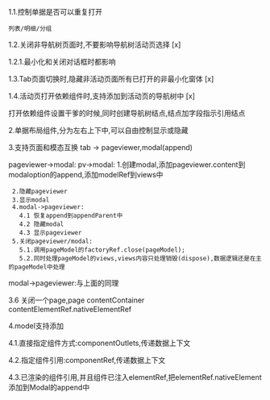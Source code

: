 1.1.控制单据是否可以重复打开

    列表/明细/分组

1.2.关闭非导航树页面时,不要影响导航树活动页选择 [x]
  
  1.2.1.最小化和关闭对话框时都影响

1.3.Tab页面切换时,隐藏非活动页面所有已打开的非最小化窗体 [x]

1.4.活动页打开依赖组件时,支持添加到活动页的导航树中 [x]

  打开依赖组件设置干爹的时候,同时创建导航树结点,结点加字段指示引用结点
  

2.单据布局组件,分为左右上下中,可以自由控制显示或隐藏

3.支持页面和模态互换
   tab -> pageviewer,modal(append)

   pageviewer->modal:
     pv->modal:
     1.创建modal,添加pageviewer.content到modaloption的append,添加modelRef到views中

     2.隐藏pageviewer
     3.显示modal
     4.modal->pageviewer:
       4.1 恢复append到appendParent中
       4.2 隐藏modal
       4.3 显示pageviewer
     5.关闭pageviewer/modal:
       5.1.调用pageModel的factoryRef.close(pageModel);
       5.2.同时处理pageModel的views,views内容只处理销毁(dispose),数据逻辑还是在主的pageModel中处理
        
   modal->pageviewer:与上面的同理

   3.6 关闭一个page,page
   contentContainer
   contentElementRef.nativeElementRef


4.model支持添加

  4.1.直接指定组件方式:componentOutlets,传递数据上下文
  
  4.2.指定组件引用:componentRef,传递数据上下文
  
  4.3.已渲染的组件引用,并且组件已注入elementRef,把elementRef.nativeElement添加到Modal的append中


